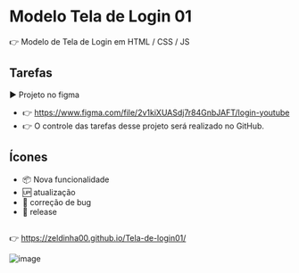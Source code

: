 # Modelo Tela de Login 01

 :point_right: Modelo de Tela de Login em HTML / CSS / JS

## Tarefas

▶ Projeto no figma
- :point_right: https://www.figma.com/file/2v1kiXUASdj7r84GnbJAFT/login-youtube
- :point_right: O controle das tarefas desse projeto será realizado no GitHub. 

## Ícones
- :package: Nova funcionalidade
- :up: atualização
- :lady_beetle: correção de bug
- :checkered_flag: release

##
:point_right: https://zeldinha00.github.io/Tela-de-login01/

![image](https://user-images.githubusercontent.com/14182590/177192874-83fce89f-1c0f-45e6-baa3-528f4914b5f9.png)
